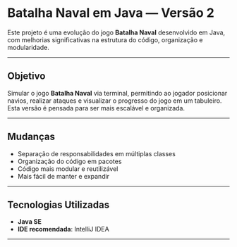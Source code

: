 # Batalha Naval em Java — Versão 2

Este projeto é uma evolução do jogo **Batalha Naval** desenvolvido em Java, com melhorias significativas na estrutura do código, organização e modularidade.

---

## Objetivo

Simular o jogo **Batalha Naval** via terminal, permitindo ao jogador posicionar navios, realizar ataques e visualizar o progresso do jogo em um tabuleiro. Esta versão é pensada para ser mais escalável e organizada.

---

## Mudanças

- Separação de responsabilidades em múltiplas classes
- Organização do código em pacotes
- Código mais modular e reutilizável
- Mais fácil de manter e expandir

---

## Tecnologias Utilizadas

- **Java SE**
- **IDE recomendada**: IntelliJ IDEA

---
